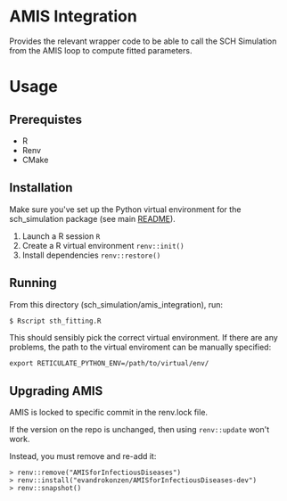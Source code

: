 AMIS Integration
================

Provides the relevant wrapper code to be able to call the SCH Simulation from 
the AMIS loop to compute fitted parameters. 

# Usage

## Prerequistes

 * R
 * Renv 
 * CMake

## Installation

Make sure you've set up the Python virtual environment for the
sch_simulation package (see main [README](../../README.md)).

1. Launch a R session `R`
2. Create a R virtual environment `renv::init()`
3. Install dependencies `renv::restore()`

## Running

From this directory (sch_simulation/amis_integration), run:

```bash
$ Rscript sth_fitting.R
```

This should sensibly pick the correct virtual environment. 
If there are any problems, the path to the virtual enviroment can be manually specified:

```
export RETICULATE_PYTHON_ENV=/path/to/virtual/env/ 
```

## Upgrading AMIS

AMIS is locked to specific commit in the renv.lock file. 

If the version on the repo is unchanged, then using `renv::update` won't work. 

Instead, you must remove and re-add it:

```
> renv::remove("AMISforInfectiousDiseases")
> renv::install("evandrokonzen/AMISforInfectiousDiseases-dev")
> renv::snapshot()
```